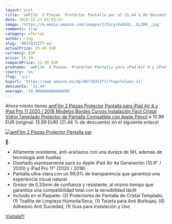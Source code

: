 ```yaml
---
layout: post
title: 'amFilm  2 Piezas  Protector Pantalla par al 21.44 % de descuento'
date: 2020-12-23 01:02:57
image: 'https://m.media-amazon.com/images/I/51ryzSwhGXL._SL200_.jpg'
comments: true
category: ofertas
author: ring
slug: 'B07JQ3YZT7-es'
actualPrice: 10.99 EUR
currency: EUR
price: 10.99
comparePrice: 13.99 EUR
prodname: 'amFilm  2 Piezas  Protector Pantalla para iPad Air 4 y iPad Pro 11  2020 / 2018 Modelos   Bordes Curvos  Instalación Fácil  Cristal Vidrio Templado Protector de Pantalla Compatible con Apple Pencil'
country: 'es'
flag: '🇪🇸'
buyurl: 'https://www.amazon.es/dp/B07JQ3YZT7/?tag=tolees-21'
descuento: '21.44'
average: '10.906666666666666'
---
```


Ahora mismo tienes [amFilm  2 Piezas  Protector Pantalla para iPad Air 4 y iPad Pro 11  2020 / 2018 Modelos   Bordes Curvos  Instalación Fácil  Cristal Vidrio Templado Protector de Pantalla Compatible con Apple Pencil](https://www.amazon.es/dp/B07JQ3YZT7/?tag=tolees-21) a 10.99 EUR (original: 13.99 EUR) (21.44 %  de descuento) en el siguiente enlace!

[![amFilm  2 Piezas  Protector Pantalla par](https://m.media-amazon.com/images/I/51ryzSwhGXL._SL200_.jpg)](https://www.amazon.es/dp/B07JQ3YZT7/?tag=tolees-21)

🔎:

- Altamente resistente, anti-arañazos con una dureza de 9H, además de tecnología anti-huellas
- Diseñado expresamente para su Apple iPad Air 4a Generación (10.9" / 2020) y iPad Pro 11" (2020 / 2018)
- Pantalla ultra-clara con un 99,9% de transparencia que garantiza una experiencia visual natural
- Grosor de 0,33mm de confianza y resistente, al mismo tiempo que garantiza una compatibilidad total con la sensibilidad táctil
- Incluido en el Paquete: (2) Protectores de Pantalla de Cristal Templado, (1) Toallita de Limpieza Húmeda/Seca, (1) Tarjeta para Anti Burbujas, (6) Adhesivo Anti Suciedad, (1) Guía para Instalación y Uso

[Visítala!!!](https://www.amazon.es/dp/B07JQ3YZT7/?tag=tolees-21)
